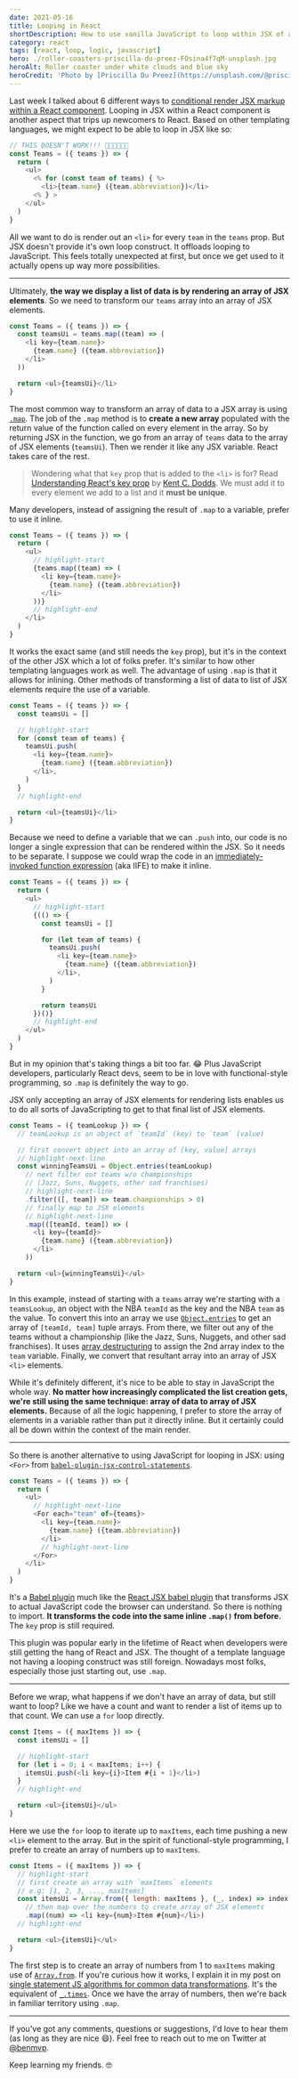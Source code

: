 ```yaml
---
date: 2021-05-16
title: Looping in React
shortDescription: How to use vanilla JavaScript to loop within JSX of a React component
category: react
tags: [react, loop, logic, javascript]
hero: ./roller-coasters-priscilla-du-preez-FOsina4f7qM-unsplash.jpg
heroAlt: Roller coaster under white clouds and blue sky
heroCredit: 'Photo by [Priscilla Du Preez](https://unsplash.com/@priscilladupreez)'
---
```


Last week I talked about 6 different ways to [conditional render JSX markup within a React component](/blog/conditional-rendering-react/). Looping in JSX within a React component is another aspect that trips up newcomers to React. Based on other templating languages, we might expect to be able to loop in JSX like so:

```js
// THIS DOESN'T WORK!!! 👎🏾👎🏾👎🏾
const Teams = ({ teams }) => {
  return (
    <ul>
      <% for (const team of teams) { %>
        <li>{team.name} ({team.abbreviation})</li>
      <% } >
    </ul>
  )
}
```

All we want to do is render out an `<li>` for every `team` in the `teams` prop. But JSX doesn't provide it's own loop construct. It offloads looping to JavaScript. This feels totally unexpected at first, but once we get used to it actually opens up way more possibilities.

---

Ultimately, **the way we display a list of data is by rendering an array of JSX elements**. So we need to transform our `teams` array into an array of JSX elements.

```js
const Teams = ({ teams }) => {
  const teamsUi = teams.map((team) => (
    <li key={team.name}>
      {team.name} ({team.abbreviation})
    </li>
  ))

  return <ul>{teamsUi}</li>
}
```

The most common way to transform an array of data to a JSX array is using [`.map`](https://developer.mozilla.org/en-US/docs/Web/JavaScript/Reference/Global_Objects/Array/map). The job of the `.map` method is to **create a new array** populated with the return value of the function called on every element in the array. So by returning JSX in the function, we go from an array of `teams` data to the array of JSX elements (`teamsUi`). Then we render it like any JSX variable. React takes care of the rest.

> Wondering what that `key` prop that is added to the `<li>` is for? Read [Understanding React's key prop](https://kentcdodds.com/blog/understanding-reacts-key-prop) by [Kent C. Dodds](https://twitter.com/kentcdodds/). We must add it to every element we add to a list and it **must be unique**.

Many developers, instead of assigning the result of `.map` to a variable, prefer to use it inline.

```js
const Teams = ({ teams }) => {
  return (
    <ul>
      // highlight-start
      {teams.map((team) => (
        <li key={team.name}>
          {team.name} ({team.abbreviation})
        </li>
      ))}
      // highlight-end
    </li>
  )
}
```

It works the exact same (and still needs the `key` prop), but it's in the context of the other JSX which a lot of folks prefer. It's similar to how other templating languages work as well. The advantage of using `.map` is that it allows for inlining. Other methods of transforming a list of data to list of JSX elements require the use of a variable.

```js
const Teams = ({ teams }) => {
  const teamsUi = []

  // highlight-start
  for (const team of teams) {
    teamsUi.push(
      <li key={team.name}>
        {team.name} ({team.abbreviation})
      </li>,
    )
  }
  // highlight-end

  return <ul>{teamsUi}</li>
}
```

Because we need to define a variable that we can `.push` into, our code is no longer a single expression that can be rendered within the JSX. So it needs to be separate. I suppose we could wrap the code in an [immediately-invoked function expression](https://developer.mozilla.org/en-US/docs/Glossary/IIFE) (aka IIFE) to make it inline.

```js
const Teams = ({ teams }) => {
  return (
    <ul>
      // highlight-start
      {(() => {
        const teamsUi = []

        for (let team of teams) {
          teamsUi.push(
            <li key={team.name}>
              {team.name} ({team.abbreviation})
            </li>,
          )
        }

        return teamsUi
      })()}
      // highlight-end
    </ul>
  )
}
```

But in my opinion that's taking things a bit too far. 😂 Plus JavaScript developers, particularly React devs, seem to be in love with functional-style programming, so `.map` is definitely the way to go.

JSX only accepting an array of JSX elements for rendering lists enables us to do all sorts of JavaScripting to get to that final list of JSX elements.

```js
const Teams = ({ teamLookup }) => {
  // teamLookup is an object of `teamId` (key) to `team` (value)

  // first convert object into an array of [key, value] arrays
  // highlight-next-line
  const winningTeamsUi = Object.entries(teamLookup)
    // next filter out teams w/o championships
    // (Jazz, Suns, Nuggets, other sad franchises)
    // highlight-next-line
    .filter(([, team]) => team.championships > 0)
    // finally map to JSX elements
    // highlight-next-line
    .map(([teamId, team]) => (
      <li key={teamId}>
        {team.name} ({team.abbreviation})
      </li>
    ))

  return <ul>{winningTeamsUi}</ul>
}
```

In this example, instead of starting with a `teams` array we're starting with a `teamsLookup`, an object with the NBA `teamId` as the key and the NBA `team` as the value. To convert this into an array we use [`Object.entries`](https://developer.mozilla.org/en-US/docs/Web/JavaScript/Reference/Global_Objects/Object/entries) to get an array of `[teamId, team]` tuple arrays. From there, we filter out any of the teams without a championship (like the Jazz, Suns, Nuggets, and other sad franchises). It uses [array destructuring](/blog/learning-es6-destructuring/#skipping-indices-in-array-destructuring) to assign the 2nd array index to the `team` variable. Finally, we convert that resultant array into an array of JSX `<li>` elements.

While it's definitely different, it's nice to be able to stay in JavaScript the whole way. **No matter how increasingly complicated the list creation gets, we're still using the same technique: array of data to array of JSX elements.** Because of all the logic happening, I prefer to store the array of elements in a variable rather than put it directly inline. But it certainly could all be down within the context of the main render.

---

So there is another alternative to using JavaScript for looping in JSX: using `<For>` from [`babel-plugin-jsx-control-statements`](https://github.com/AlexGilleran/jsx-control-statements).

```js
const Teams = ({ teams }) => {
  return (
    <ul>
      // highlight-next-line
      <For each="team" of={teams}>
        <li key={team.name}>
          {team.name} ({team.abbreviation})
        </li>
        // highlight-next-line
      </For>
    </li>
  )
}
```

It's a [Babel plugin](https://babeljs.io/docs/en/plugins/) much like the [React JSX babel plugin](https://babeljs.io/docs/en/babel-plugin-transform-react-jsx) that transforms JSX to actual JavaScript code the browser can understand. So there is nothing to import. **It transforms the code into the same inline `.map()` from before.** The `key` prop is still required.

This plugin was popular early in the lifetime of React when developers were still getting the hang of React and JSX. The thought of a template language not having a looping construct was still foreign. Nowadays most folks, especially those just starting out, use `.map`.

---

Before we wrap, what happens if we don't have an array of data, but still want to loop? Like we have a count and want to render a list of items up to that count. We can use a `for` loop directly.

```js
const Items = ({ maxItems }) => {
  const itemsUi = []

  // highlight-start
  for (let i = 0; i < maxItems; i++) {
    itemsUi.push(<li key={i}>Item #{i + 1}</li>)
  }
  // highlight-end

  return <ul>{itemsUi}</ul>
}
```

Here we use the `for` loop to iterate up to `maxItems`, each time pushing a new `<li>` element to the array. But in the spirit of functional-style programming, I prefer to create an array of numbers up to `maxItems`.

```js
const Items = ({ maxItems }) => {
  // highlight-start
  // first create an array with `maxItems` elements
  // e.g: [1, 2, 3, ..., maxItems]
  const itemsUi = Array.from({ length: maxItems }, (_, index) => index + 1)
    // then map over the numbers to create array of JSX elements
    .map((num) => <li key={num}>Item #{num}</li>)
  // highlight-end

  return <ul>{itemsUi}</ul>
}
```

The first step is to create an array of numbers from 1 to `maxItems` making use of [`Array.from`](https://developer.mozilla.org/en-US/docs/Web/JavaScript/Reference/Global_Objects/Array/from). If you're curious how it works, I explain it in my post on [single statement JS algorithms for common data transformations](/blog/9-single-statement-javascript-algorithms-common-data-transformations/). It's the equivalent of [`_.times`](https://lodash.com/docs/4.17.15#times). Once we have the array of numbers, then we're back in familiar territory using `.map`.

---

If you've got any comments, questions or suggestions, I'd love to hear them (as long as they are nice 😄). Feel free to reach out to me on Twitter at [@benmvp](https://twitter.com/benmvp).

Keep learning my friends. 🤓
